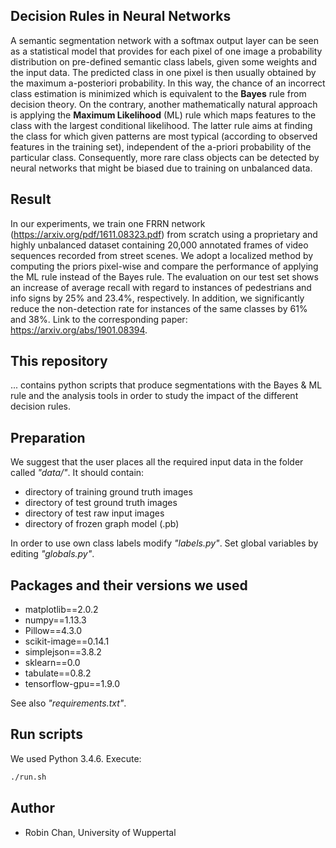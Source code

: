 ## Decision Rules in Neural Networks

A semantic segmentation network with a softmax output layer can be seen as a statistical model that provides for each pixel of one image a probability distribution on pre-defined semantic class labels, given some weights and the input data. The predicted class in one pixel is then usually obtained by the maximum a-posteriori probability. In this way, the chance of an incorrect class estimation is minimized which is equivalent to the **Bayes** rule from decision theory. On the contrary, another mathematically natural approach is applying the **Maximum Likelihood** (ML) rule which maps features to the class with the largest conditional likelihood. The latter rule aims at finding the class for which given patterns are most typical (according to observed features in the training set), independent of the a-priori probability of the particular class. Consequently, more rare class objects can be detected by neural networks that might be biased due to training on unbalanced data.

## Result

In our experiments, we train one FRRN network (https://arxiv.org/pdf/1611.08323.pdf) from scratch using a proprietary and highly unbalanced dataset containing 20,000 annotated frames of video sequences recorded from street scenes. We adopt a localized method by computing the priors pixel-wise and compare the performance of applying the ML rule instead of the Bayes rule. The evaluation on our test set shows an increase of average recall with regard to instances of pedestrians and info signs by 25% and 23.4\%, respectively. In addition, we significantly reduce the non-detection rate for instances of the same classes by 61% and 38%. Link to the corresponding paper: https://arxiv.org/abs/1901.08394.

## This repository

... contains python scripts that produce segmentations with the Bayes & ML rule and the analysis tools in order to study the impact of the different decision rules. 

## Preparation

We suggest that the user places all the required input data in the folder called _"data/"_. It should contain:

- directory of training ground truth images
- directory of test ground truth images
- directory of test raw input images
- directory of frozen graph model (.pb)

In order to use own class labels modify _"labels.py"_. Set global variables by editing _"globals.py"_.

## Packages and their versions we used

- matplotlib==2.0.2
- numpy==1.13.3
- Pillow==4.3.0
- scikit-image==0.14.1
- simplejson==3.8.2
- sklearn==0.0
- tabulate==0.8.2
- tensorflow-gpu==1.9.0

See also _"requirements.txt"_.

## Run scripts

We used Python 3.4.6. Execute:

```sh
./run.sh
```

## Author
- Robin Chan, University of Wuppertal
